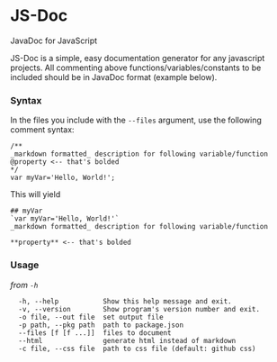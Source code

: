 # JS-Doc
JavaDoc for JavaScript

JS-Doc is a simple, easy documentation generator for any javascript projects. All commenting above functions/variables/constants to be included should be in JavaDoc format (example below).

### Syntax
In the files you include with the `--files` argument, use the following comment syntax:

    /**
    _markdown formatted_ description for following variable/function
    @property <-- that's bolded
    */
    var myVar='Hello, World!';

This will yield

    ## myVar  
    `var myVar='Hello, World!'`  
    _markdown formatted_ description for following variable/function

    **property** <-- that's bolded

### Usage
_from `-h`_

	  -h, --help           Show this help message and exit.
	  -v, --version        Show program's version number and exit.
	  -o file, --out file  set output file
	  -p path, --pkg path  path to package.json
	  --files [f [f ...]]  files to document
	  --html               generate html instead of markdown
	  -c file, --css file  path to css file (default: github css)